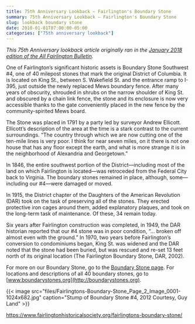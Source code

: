 ```yaml
---
title: 75th Anniversary Lookback — Fairlington's Boundary Stone
summary: 75th Anniversary Lookback — Fairlington's Boundary Stone
slug: lookback boundary stone
date: 2018-01-01T07:00:00-05:00
categories: ["75th anniversary lookback"]
---
```


*This 75th Anniversary lookback article originally ran in the [January 2018 edition of the All Fairlington Bulletin](http://www.fca-fairlington.org/wp-content/uploads/january_2018_afb.pdf#page=17).*

One of Fairlington’s significant historic assets is Boundary Stone Southwest #4, one of 40 milepost stones that mark the original District of Columbia. It is located on King St., between S. Wakefield St. and the entrance ramp to I-395, just outside the newly replaced Mews boundary fence. After many years of obscurity, shrouded in shrubs on the narrow shoulder of King St. and obscured by a chain link fence, the stone and its enclosure is now very accessible thanks to the gate conveniently placed in the new fence by the community-spirited Mews board.

The Stone was placed in 1791 by a party led by surveyor Andrew Ellicott. Ellicott’s description of the area at the time is a stark contrast to the current surroundings. “The country through which we are now cutting one of the ten-mile lines is very poor. I think for near seven miles, on it there is not one house that has any floor except the earth, and what is more strange it is in the neighborhood of Alexandria and Georgetown.”

In 1846, the entire southwest portion of the District—including most of the land on which Fairlington is located—was retroceded from the Federal City back to Virginia. The boundary stones remained in place, although, some—including our #4—were damaged or moved.

In 1915, the District chapter of the Daughters of the American Revolution (DAR) took on the task of preserving all of the stones. They erected protective iron cages around them, added explanatory plaques, and took on the long-term task of maintenance. Of these, 34 remain today.

Six years after Fairlington construction was completed, in 1949, the DAR historian reported that our #4 stone was in poor condition, “… broken off almost even with the ground.” In 1970, two years before Fairlington’s conversion to condominiums began, King St. was widened and the DAR noted that the stone had been buried, but was rescued and re-set 13 feet north of its original location (The Fairlington Boundary Stone, DAR, 2002).

For more on our Boundary Stone, go to the [Boundary Stone page](http://www.fairlingtonhistoricalsociety.org/boundary-stone/). For locations and descriptions of all 40 boundary stones, go to [www.boundarystones.org](http://boundarystones.org).

{{< image src="files/Fairlingtons-Boundary-Stone_Page_2_Image_0001-1024x682.jpg" caption="Stump of Boundary Stone #4, 2012 Courtesy, Guy Land" >}}

https://www.fairlingtonhistoricalsociety.org/fairlingtons-boundary-stone/
